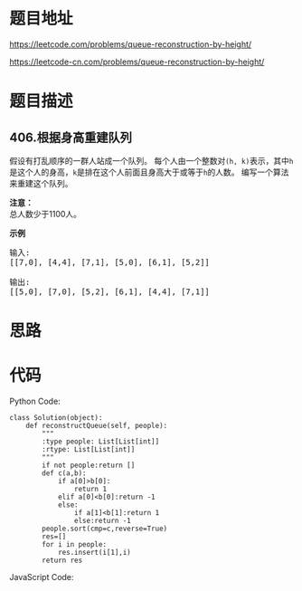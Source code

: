 # 题目地址
https://leetcode.com/problems/queue-reconstruction-by-height/

https://leetcode-cn.com/problems/queue-reconstruction-by-height/
# 题目描述
## 406.根据身高重建队列
<p>假设有打乱顺序的一群人站成一个队列。 每个人由一个整数对<code>(h, k)</code>表示，其中<code>h</code>是这个人的身高，<code>k</code>是排在这个人前面且身高大于或等于<code>h</code>的人数。 编写一个算法来重建这个队列。</p>

<p><strong>注意：</strong><br />
总人数少于1100人。</p>

<p><strong>示例</strong></p>

<pre>
输入:
[[7,0], [4,4], [7,1], [5,0], [6,1], [5,2]]

输出:
[[5,0], [7,0], [5,2], [6,1], [4,4], [7,1]]
</pre>

# 思路

# 代码
Python Code:

```
class Solution(object):
    def reconstructQueue(self, people):
        """
        :type people: List[List[int]]
        :rtype: List[List[int]]
        """
        if not people:return []
        def c(a,b):
            if a[0]>b[0]:
                return 1
            elif a[0]<b[0]:return -1
            else:
                if a[1]<b[1]:return 1
                else:return -1
        people.sort(cmp=c,reverse=True)
        res=[]
        for i in people:
            res.insert(i[1],i)
        return res
```
JavaScript Code:

```

```
